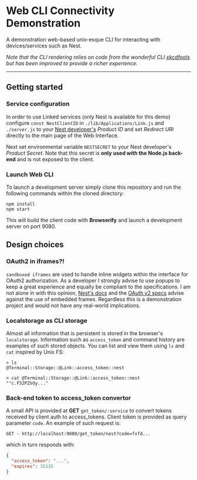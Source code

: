 # Web CLI Connectivity Demonstration

A demonstration web-based unix-esque CLI for interacting with devices/services such as Nest.

*Note that the CLI rendering relies on code from the wonderful CLI [xkcdfools](https://github.com/chromakode/xkcdfools) but has been improved to provide a richer experience.*

------------

## Getting started
### Service configuration
In order to use Linked services (only Nest is available for this demo) configure `const NestClientID` in `./lib/Applications/Link.js` and `./server.js` to your [Nest developer's](https://developer.nest.com/) *Product ID* and set *Redirect URI* directly to the main page of the Web Interface.

Next set environmental variable `NESTSECRET` to your Nest developer's *Product Secret*. Note that this secret is **only used with the Node.js back-end** and is not exposed to the client.

### Launch Web CLI
To launch a development server simply clone this repository and run the following commands within the cloned directory:
```
npm install
npm start
```
This will build the client code with **Browserify** and launch a development server on port 9080.

## Design choices
### OAuth2 in iframes?!
`sandboxed iframes` are used to handle inline widgets within the interface for OAuth2 authorization. As a developer I strongly advise to use popups to keep a great experience and equally be compliant to the specifications. I am not alone in with this opinion, [Nest's docs](https://developer.nest.com/documentation/cloud/authorization-overview) and the [OAuth v2 specs](http://tools.ietf.org/html/draft-ietf-oauth-v2-23#section-10.13) advise against the use of embedded frames. Regardless this is a demonstration project and would not have any real-world implications.

### Localstorage as CLI storage
Almost all information that is persistent is stored in the browser's `localstorage`. Information such as `access_token` and command history are examples of such stored objects. You can list and view them using `ls` and `cat` inspired by Unix FS:
```shell
> ls
@Terminal::Storage::@Link::access_token::nest

> cat @Terminal::Storage::@Link::access_token::nest
""c.F52PZVdy..."
```

### Back-end token to access_token convertor
A small API is provided at **GET** `get_token/:service` to convert tokens received by client auth to access_tokens. Client token is provided as query parameter `code`. An example of such request is:
```
GET - http://localhost:9080/get_token/nest?code=fxfd...
```
which in turn responds with:
```json
{
  "access_token": "...",
  "expires": 35135
}
```
